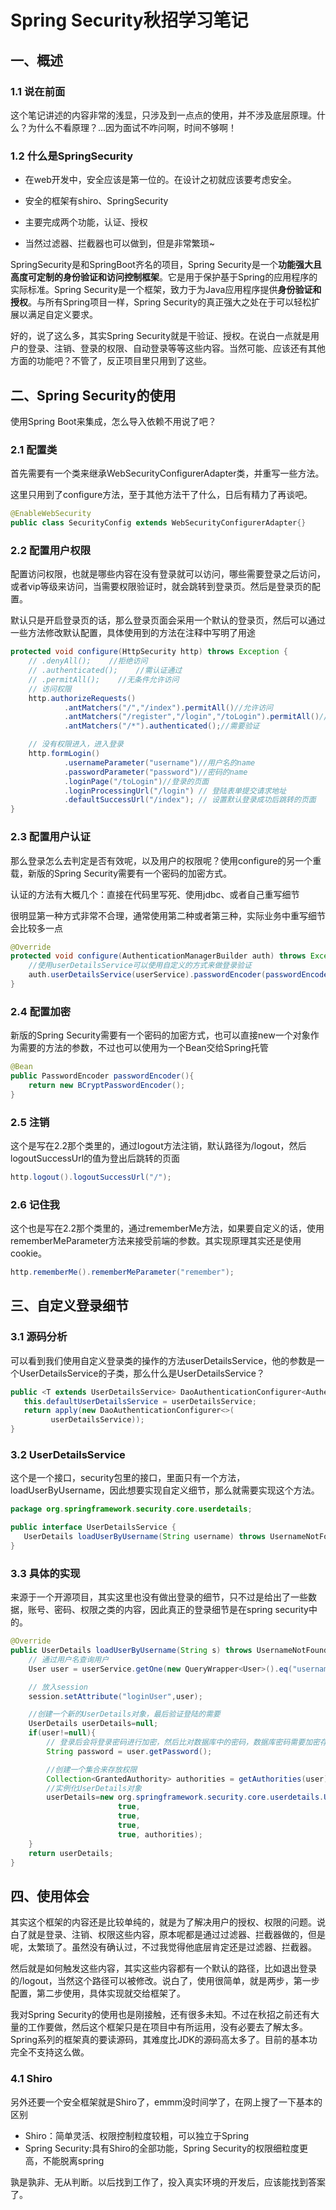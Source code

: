 # Spring Security秋招学习笔记

## 一、概述

### 1.1 说在前面

这个笔记讲述的内容非常的浅显，只涉及到一点点的使用，并不涉及底层原理。什么？为什么不看原理？...因为面试不咋问啊，时间不够啊！

### 1.2 什么是SpringSecurity

- 在web开发中，安全应该是第一位的。在设计之初就应该要考虑安全。

- 安全的框架有shiro、SpringSecurity

- 主要完成两个功能，认证、授权

- 当然过滤器、拦截器也可以做到，但是非常繁琐~


SpringSecurity是和SpringBoot齐名的项目，Spring Security是一个**功能强大且高度可定制的身份验证和访问控制框架**。它是用于保护基于Spring的应用程序的实际标准。Spring Security是一个框架，致力于为Java应用程序提供**身份验证和授权**。与所有Spring项目一样，Spring Security的真正强大之处在于可以轻松扩展以满足自定义要求。

好的，说了这么多，其实Spring Security就是干验证、授权。在说白一点就是用户的登录、注销、登录的权限、自动登录等等这些内容。当然可能、应该还有其他方面的功能吧？不管了，反正项目里只用到了这些。



## 二、Spring Security的使用

使用Spring Boot来集成，怎么导入依赖不用说了吧？

### 2.1 配置类

首先需要有一个类来继承WebSecurityConfigurerAdapter类，并重写一些方法。

这里只用到了configure方法，至于其他方法干了什么，日后有精力了再谈吧。

```java
@EnableWebSecurity
public class SecurityConfig extends WebSecurityConfigurerAdapter{}
```

### 2.2 配置用户权限

配置访问权限，也就是哪些内容在没有登录就可以访问，哪些需要登录之后访问，或者vip等级来访问，当需要权限验证时，就会跳转到登录页。然后是登录页的配置。

默认只是开启登录页的话，那么登录页面会采用一个默认的登录页，然后可以通过一些方法修改默认配置，具体使用到的方法在注释中写明了用途

```java
protected void configure(HttpSecurity http) throws Exception {
    // .denyAll();    //拒绝访问
    // .authenticated();    //需认证通过
    // .permitAll();    //无条件允许访问
    // 访问权限
    http.authorizeRequests()
            .antMatchers("/","/index").permitAll()//允许访问
            .antMatchers("/register","/login","/toLogin").permitAll()//允许访问
            .antMatchers("/*").authenticated();//需要验证

    // 没有权限进入，进入登录
    http.formLogin()
            .usernameParameter("username")//用户名的name
            .passwordParameter("password")//密码的name
            .loginPage("/toLogin")//登录的页面
            .loginProcessingUrl("/login") // 登陆表单提交请求地址
            .defaultSuccessUrl("/index"); // 设置默认登录成功后跳转的页面
}
```

### 2.3 配置用户认证

那么登录怎么去判定是否有效呢，以及用户的权限呢？使用configure的另一个重载，新版的Spring Security需要有一个密码的加密方式。

认证的方法有大概几个：直接在代码里写死、使用jdbc、或者自己重写细节

很明显第一种方式非常不合理，通常使用第二种或者第三种，实际业务中重写细节会比较多一点

```java
@Override
protected void configure(AuthenticationManagerBuilder auth) throws Exception {
    //使用userDetailsService可以使用自定义的方式来做登录验证
    auth.userDetailsService(userService).passwordEncoder(passwordEncoder());
}
```

### 2.4 配置加密

新版的Spring Security需要有一个密码的加密方式，也可以直接new一个对象作为需要的方法的参数，不过也可以使用为一个Bean交给Spring托管

```java
@Bean
public PasswordEncoder passwordEncoder(){
    return new BCryptPasswordEncoder();
}
```

### 2.5 注销

这个是写在2.2那个类里的，通过logout方法注销，默认路径为/logout，然后logoutSuccessUrl的值为登出后跳转的页面

```java
http.logout().logoutSuccessUrl("/");
```

### 2.6 记住我

这个也是写在2.2那个类里的，通过rememberMe方法，如果要自定义的话，使用rememberMeParameter方法来接受前端的参数。其实现原理其实还是使用cookie。

```java
http.rememberMe().rememberMeParameter("remember");
```



## 三、自定义登录细节

### 3.1 源码分析

可以看到我们使用自定义登录类的操作的方法userDetailsService，他的参数是一个UserDetailsService的子类，那么什么是UserDetailsService？

```java
public <T extends UserDetailsService> DaoAuthenticationConfigurer<AuthenticationManagerBuilder, T> userDetailsService(T userDetailsService) throws Exception {
   this.defaultUserDetailsService = userDetailsService;
   return apply(new DaoAuthenticationConfigurer<>(
         userDetailsService));
}
```

### 3.2 UserDetailsService

这个是一个接口，security包里的接口，里面只有一个方法，loadUserByUsername，因此想要实现自定义细节，那么就需要实现这个方法。

```java
package org.springframework.security.core.userdetails;

public interface UserDetailsService {
   UserDetails loadUserByUsername(String username) throws UsernameNotFoundException;
}
```

### 3.3 具体的实现

来源于一个开源项目，其实这里也没有做出登录的细节，只不过是给出了一些数据，账号、密码、权限之类的内容，因此真正的登录细节是在spring security中的。

```java
@Override
public UserDetails loadUserByUsername(String s) throws UsernameNotFoundException {
    // 通过用户名查询用户
    User user = userService.getOne(new QueryWrapper<User>().eq("username", s));

    // 放入session
    session.setAttribute("loginUser",user);

    //创建一个新的UserDetails对象，最后验证登陆的需要
    UserDetails userDetails=null;
    if(user!=null){
        // 登录后会将登录密码进行加密，然后比对数据库中的密码，数据库密码需要加密存储！
        String password = user.getPassword();

        //创建一个集合来存放权限
        Collection<GrantedAuthority> authorities = getAuthorities(user);
        //实例化UserDetails对象
        userDetails=new org.springframework.security.core.userdetails.User(s,password,
                        true,
                        true,
                        true,
                        true, authorities);
    }
    return userDetails;
}
```



## 四、使用体会

其实这个框架的内容还是比较单纯的，就是为了解决用户的授权、权限的问题。说白了就是登录、注销、权限这些内容，原本呢都是通过过滤器、拦截器做的，但是呢，太繁琐了。虽然没有确认过，不过我觉得他底层肯定还是过滤器、拦截器。

然后就是如何触发这些内容，其实这些内容都有一个默认的路径，比如退出登录的/logout，当然这个路径可以被修改。说白了，使用很简单，就是两步，第一步配置，第二步使用，具体实现就交给框架了。

我对Spring Security的使用也是刚接触，还有很多未知。不过在秋招之前还有大量的工作要做，然后这个框架只是在项目中有所运用，没有必要去了解太多。Spring系列的框架真的要读源码，其难度比JDK的源码高太多了。目前的基本功完全不支持这么做。

### 4.1 Shiro

另外还要一个安全框架就是Shiro了，emmm没时间学了，在网上搜了一下基本的区别

- Shiro：简单灵活、权限控制粒度较粗，可以独立于Spring
- Spring Security:具有Shiro的全部功能，Spring Security的权限细粒度更高，不能脱离spring

孰是孰非、无从判断。以后找到工作了，投入真实环境的开发后，应该能找到答案了。